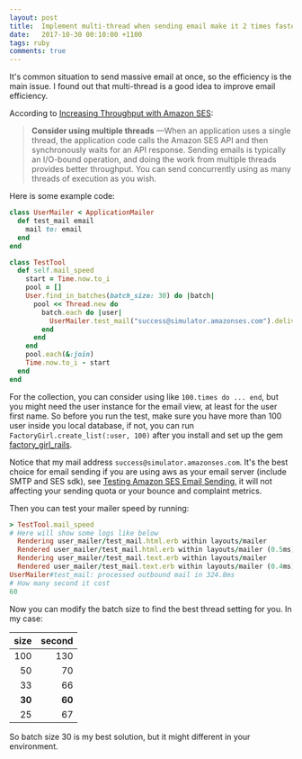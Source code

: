 ```yaml
---
layout: post
title:  Implement multi-thread when sending email make it 2 times faster
date:   2017-10-30 00:10:00 +1100
tags: ruby
comments: true
---
```

It's common situation to send massive email at once, so the efficiency is the main issue. I found out that multi-thread is a good idea to improve email efficiency.

According to [Increasing Throughput with Amazon SES](http://docs.aws.amazon.com/ses/latest/DeveloperGuide/throughput-problems.html):
> **Consider using multiple threads** —When an application uses a single thread, the application code calls the Amazon SES API and then synchronously waits for an API response. Sending emails is typically an I/O-bound operation, and doing the work from multiple threads provides better throughput. You can send concurrently using as many threads of execution as you wish.

Here is some example code:
```rb
class UserMailer < ApplicationMailer
  def test_mail email
    mail to: email
  end
end
```
```rb
class TestTool
  def self.mail_speed
    start = Time.now.to_i
    pool = []
    User.find_in_batches(batch_size: 30) do |batch|
      pool << Thread.new do
        batch.each do |user|
          UserMailer.test_mail("success@simulator.amazonses.com").deliver!
        end
      end
    end
    pool.each(&:join)
    Time.now.to_i - start
  end
end
```
For the collection, you can consider using like `100.times do ... end`, but you might need the user instance for the email view, at least for the user first name. So before you run the test, make sure you have more than 100 user inside you local database, if not, you can run `FactoryGirl.create_list(:user, 100)` after you install and set up the gem [factory_girl_rails](https://github.com/thoughtbot/factory_bot_rails).

Notice that my mail address `success@simulator.amazonses.com`. It's the best choice for email sending if you are using aws as your email server (include SMTP and SES sdk), see [Testing Amazon SES Email Sending](http://docs.aws.amazon.com/ses/latest/DeveloperGuide/mailbox-simulator.html), it will not  affecting your sending quota or your bounce and complaint metrics.

Then you can test your mailer speed by running:
```rb
> TestTool.mail_speed
# Here will show some logs like below
  Rendering user_mailer/test_mail.html.erb within layouts/mailer
  Rendered user_mailer/test_mail.html.erb within layouts/mailer (0.5ms)
  Rendering user_mailer/test_mail.text.erb within layouts/mailer
  Rendered user_mailer/test_mail.text.erb within layouts/mailer (0.4ms)
UserMailer#test_mail: processed outbound mail in 324.8ms
# How many second it cost
60
```
Now you can modify the batch size to find the best thread setting for you. In my case:

size | second
---: | ---:
100 | 130
50 | 70
33 | 66
**30** | **60**
25 | 67

So batch size 30 is my best solution, but it might different in your environment.